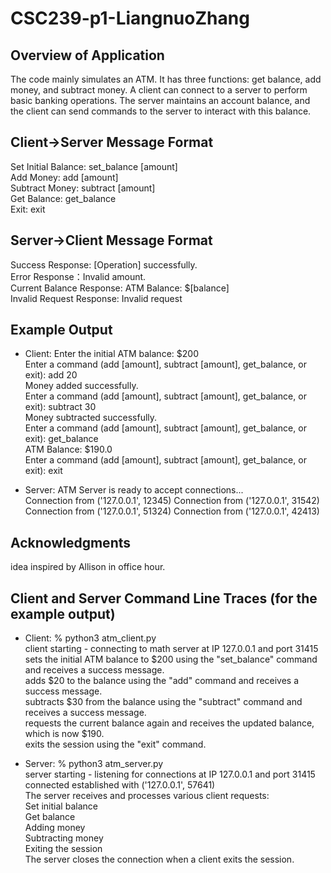 # CSC239-p1-LiangnuoZhang

## Overview of Application
The code mainly simulates an ATM. It has three functions: get balance, add money, and subtract money. A client can connect to a server to perform basic banking operations. The server maintains an account balance, and the client can send commands to the server to interact with this balance.

## Client->Server Message Format
Set Initial Balance: set_balance [amount]  
Add Money: add [amount]  
Subtract Money: subtract [amount]  
Get Balance: get_balance  
Exit: exit  

## Server->Client Message Format
Success Response: [Operation] successfully.  
Error Response：Invalid amount.  
Current Balance Response: ATM Balance: $[balance]  
Invalid Request Response: Invalid request


## Example Output
- Client:
Enter the initial ATM balance: $200  
Enter a command (add [amount], subtract [amount], get_balance, or exit): add 20  
Money added successfully.  
Enter a command (add [amount], subtract [amount], get_balance, or exit): subtract 30  
Money subtracted successfully.  
Enter a command (add [amount], subtract [amount], get_balance, or exit): get_balance  
ATM Balance: $190.0  
Enter a command (add [amount], subtract [amount], get_balance, or exit): exit  

- Server:
ATM Server is ready to accept connections...  
Connection from ('127.0.0.1', 12345)
Connection from ('127.0.0.1', 31542)
Connection from ('127.0.0.1', 51324)
Connection from ('127.0.0.1', 42413)

## Acknowledgments
idea inspired by Allison in office hour.

## Client and Server Command Line Traces (for the example output)
- Client:
% python3 atm_client.py  
client starting - connecting to math server at IP 127.0.0.1 and port 31415  
sets the initial ATM balance to $200 using the "set_balance" command and receives a success message.  
adds $20 to the balance using the "add" command and receives a success message.  
subtracts $30 from the balance using the "subtract" command and receives a success message.  
requests the current balance again and receives the updated balance, which is now $190.  
exits the session using the "exit" command.  

- Server:
% python3 atm_server.py  
server starting - listening for connections at IP 127.0.0.1 and port 31415  
connected established with ('127.0.0.1', 57641)  
The server receives and processes various client requests:  
Set initial balance  
Get balance  
Adding money  
Subtracting money  
Exiting the session  
The server closes the connection when a client exits the session.  


